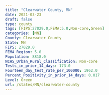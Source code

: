 ```yaml
---
title: "Clearwater County, MN"
date: 2021-03-23
draft: false
type: county
tags: [FIPS:27029.0,FEMA:5.0,Non-core,Green]
categories: [MN]
County: Clearwater County
State: MN
FIPS: 27029.0
FEMA_Region: 5.0
Population: 8818.0
NCHS_Urban_Rural_Classification: Non-core
Tests_in_prior_14_days: 173.0
Fourteen_day_test_rate_per_100000: 1962.0
Percent_Positivity_in_prior_14_days: 0.017
Level: Green
url: /states/MN/clearwater-county
---
```



